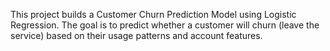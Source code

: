 This project builds a Customer Churn Prediction Model using Logistic Regression. The goal is to predict whether a customer will churn (leave the service) based on their usage patterns and account features.
